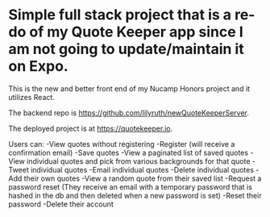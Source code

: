 # Simple full stack project that is a re-do of my Quote Keeper app since I am not going to update/maintain it on Expo. 

This is the new and better front end of my Nucamp Honors project and it utilizes React. 

The backend repo is https://github.com/lilyruth/newQuoteKeeperServer.

The deployed project is at https://quotekeeper.io. 

Users can:
-View quotes without registering
-Register (will receive a confirmation email) 
-Save quotes
-View a paginated list of saved quotes
-View individual quotes and pick from various backgrounds for that quote
-Tweet individual quotes
-Email individual quotes
-Delete individual quotes
-Add their own quotes
-View a random quote from their saved list
-Request a password reset (They receive an email with a temporary password that is hashed in the db and then deleted when a new password is set)
-Reset their password
-Delete their account



